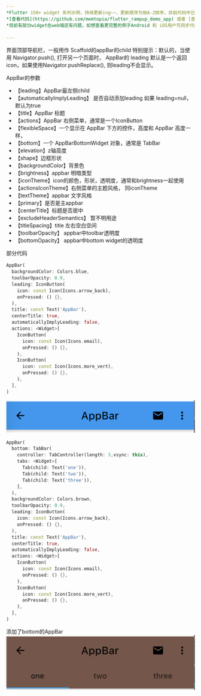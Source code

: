 ```yaml
---
*Flutter 150+ widget 系列示例，持续更新ing~~，更新顺序为按A-Z排序，目前代码中已包含150+个示例。*<br>
*[查看代码](https://github.com/memtopia/flutter_rampup_demo_app) 或者 [查看web完整示例](https://memtopia.github.io)*<br>
*目前有部分widget在web端还有问题，如想查看更完整的例子Android 和 iOS用户可同步代码后编译安装到手机上查看*

---
```


界面顶部导航栏，一般用作 Scaffold的appBar的child
特别提示：默认的，当使用 Navigator.push(), 打开另一个页面时， AppBar的 leading 默认是一个返回icon，如果使用Navigator.pushReplace(), 则leading不会显示。

AppBar的参数
* 【leading】AppBar最左侧child
* 【automaticallyImplyLeading】 是否自动添加leading 如果 leading=null，默认为true
* 【title】AppBar 标题
* 【actions】AppBar 右侧菜单，通常是一个IconButton
* 【flexibleSpace】一个显示在 AppBar 下方的控件，高度和 AppBar 高度一样，
* 【bottom】一个 AppBarBottomWidget 对象，通常是 TabBar
* 【elevation】z轴高度
* 【shape】边框形状
* 【backgroundColor】背景色
* 【brightness】appbar 明暗类型
* 【iconTheme】icon的颜色，形状，透明度，通常和brightness一起使用
* 【actionsIconTheme】右侧菜单的主题风格， 同iconTheme
* 【textTheme】appbar 文字风格
* 【primary】是否是主appbar
* 【centerTitle】标题是否居中
* 【excludeHeaderSemantics】 暂不明用途
* 【titleSpacing】title 左右空白空间
* 【toolbarOpacity】 appbar中toolbar透明度
* 【bottomOpacity】 appbar中bottom widget的透明度



部分代码

```dart
AppBar(
  backgroundColor: Colors.blue,
  toolbarOpacity: 0.9,
  leading: IconButton(
    icon: const Icon(Icons.arrow_back),
    onPressed: () {},
  ),
  title: const Text('AppBar'),
  centerTitle: true,
  automaticallyImplyLeading: false,
  actions: <Widget>[
    IconButton(
      icon: const Icon(Icons.email),
      onPressed: () {},
    ),
    IconButton(
      icon: const Icon(Icons.more_vert),
      onPressed: () {},
    ),
  ],
)
```
![AppBar](https://github.com/memtopia/flutter_rampup/raw/master/images/AppBar.png)



```dart
AppBar(
  bottom: TabBar(
    controller: TabController(length: 3,vsync: this),
    tabs: <Widget>[
      Tab(child: Text('one')),
      Tab(child: Text('two')),
      Tab(child: Text('three')),
    ],
  ),
  backgroundColor: Colors.brown,
  toolbarOpacity: 0.9,
  leading: IconButton(
    icon: const Icon(Icons.arrow_back),
    onPressed: () {},
  ),
  title: const Text('AppBar'),
  centerTitle: true,
  automaticallyImplyLeading: false,
  actions: <Widget>[
    IconButton(
      icon: const Icon(Icons.email),
      onPressed: () {},
    ),
    IconButton(
      icon: const Icon(Icons.more_vert),
      onPressed: () {},
    ),
  ],
)
```
添加了bottom的AppBar
![AppBar](https://github.com/memtopia/flutter_rampup/raw/master/images/AppBar1.png)



